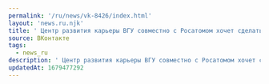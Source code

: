 ```yaml
---
permalink: '/ru/news/vk-8426/index.html'
layout: 'news.ru.njk'
title: ' Центр развития карьеры ВГУ совместно с Росатомом хочет сделать работу в области ядерной энерге…'
source: ВКонтакте
tags:
  - news_ru
description: ' Центр развития карьеры ВГУ совместно с Росатомом хочет сделать работу в области ядерной энерге…'
updatedAt: 1679477292
---
```

